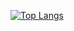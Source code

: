 [![Top Langs](https://github-readme-stats.vercel.app/api/top-langs/?username=heishi1HUMANITY)](https://github.com/anuraghazra/github-readme-stats)
